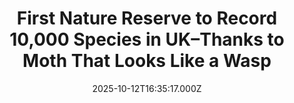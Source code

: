 ---
title: "First Nature Reserve to Record 10,000 Species in UK–Thanks to Moth That Looks Like a Wasp"
date: 2025-10-12T16:35:17.000Z
category: Human Kindness
externalLink: "https://www.goodnewsnetwork.org/first-nature-reserve-to-record-10000-species-in-uk-thanks-to-moth-that-looks-like-a-wasp/"
image: ""
excerpt: "A nature reserve has become the first in UK to record 10,000 species, with the discovery of a unique moth that imitates a wasp. The National Trust’s Wicken Fen, in Cambridgeshire, England, hit the total when a rare species of moth—the six-belted clearwing—was recorded on the reserve for the first time. Named Bembecia ichneumoniformis, it […] The post First Nature…"
---